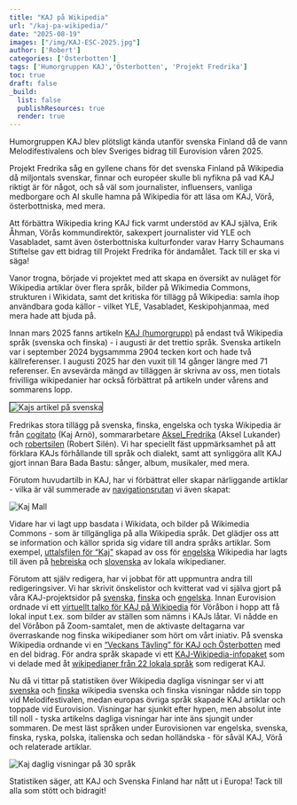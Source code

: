 ```yaml
---
title: "KAJ på Wikipedia"
url: "/kaj-pa-wikipedia/"
date: "2025-08-19"
images: ["/img/KAJ-ESC-2025.jpg"]
author: ['Robert']
categories: ['Österbotten']
tags: ['Humorgruppen KAJ','Österbotten', 'Projekt Fredrika']
toc: true
draft: false
_build:
  list: false
  publishResources: true
  render: true
---
```


Humorgruppen KAJ blev plötsligt kända utanför svenska Finland då de vann Melodifestivalens och blev Sveriges bidrag till Eurovision våren 2025.

Projekt Fredrika såg en gyllene chans för det svenska Finland på Wikipedia då miljontals svenskar, finnar och européer skulle bli nyfikna på vad KAJ riktigt är för något, och så väl som journalister, influensers, vanliga medborgare och AI skulle hamna på Wikipedia för att läsa om KAJ, Vörå, österbottniska, med mera.  

Att förbättra Wikipedia kring KAJ fick varmt understöd av KAJ själva, Erik Åhman, Vörås kommundirektör, sakexpert journalister vid YLE och Vasabladet, samt även österbottniska kulturfonder varav Harry Schaumans Stiftelse gav ett bidrag till Projekt Fredrika för ändamålet. Tack till er ska vi säga! 

Vanor trogna, började vi projektet med att skapa en översikt av nuläget för Wikipedia artiklar över flera språk, bilder på Wikimedia Commons, strukturen i Wikidata, samt det kritiska för tillägg på Wikipedia: samla ihop användbara goda källor - vilket YLE, Vasabladet, Keskipohjanmaa, med mera hade att bjuda på. 

Innan mars 2025 fanns artikeln [KAJ (humorgrupp)](https://sv.wikipedia.org/wiki/Kaj_(humorgrupp)) på endast två Wikipedia språk (svenska och finska) - i augusti är det trettio språk. Svenska artikeln var i september 2024 bygsammma 2904 tecken kort och hade två källreferenser. I augusti 2025 har den vuxit till 14 gånger längre med 71 referenser. En avsevärda mängd av tilläggen är skrivna av oss, men tiotals frivilliga wikipedanier har också förbättrat på artikeln under vårens and sommarens lopp. 

<img src="/img/kaj-artikel-svwp.png" alt="Kajs artikel på svenska" border="1">

Fredrikas stora tillägg på svenska, finska, engelska och tyska Wikipedia är från [cogitato](https://wikidata.wikiscan.org/?menu=userstats&user=cogitato) (Kaj Arnö), sommararbetare [Aksel_Fredrika](https://wikidata.wikiscan.org/?menu=userstats&user=Aksel_Fredrika) (Aksel Lukander) och [robertsilen](https://wikidata.wikiscan.org/?menu=userstats&user=robertsilen) (Robert Silén). Vi har speciellt fäst uppmärksamhet på att förklara KAJs förhållande till språk och dialekt, samt att synliggöra allt KAJ gjort innan Bara Bada Bastu: sånger, album, musikaler, med mera. 

Förutom huvudartilb in KAJ, har vi förbättrat eller skapar närliggande artiklar - vilka är väl summerade av [navigationsrutan](https://sv.wikipedia.org/wiki/Mall:KAJ_(humorgrupp)) vi även skapat: 

![Kaj Mall](/img/kaj-mall.png)

Vidare har vi lagt upp basdata i Wikidata, och bilder på Wikimedia Commons - som är tillgängliga på alla Wikipedia språk. Det glädjer oss att se information och källor sprida sig vidare till andra språks artiklar. Som exempel, [uttalsfilen för “Kaj”](https://en.wikipedia.org/wiki/File:KAJ_(humorgrupp).ogg) skapad av oss för [engelska](https://en.wikipedia.org/wiki/KAJ_(group)) Wikipedia har lagts till även på [hebreiska](https://he.wikipedia.org/wiki/%D7%A7%D7%90%D7%99_(%D7%9C%D7%94%D7%A7%D7%94)) och [slovenska](https://sl.wikipedia.org/wiki/KAJ_(glasbena_skupina)) av lokala wikipedianer.

Förutom att själv redigera, har vi jobbat för att uppmuntra andra till redigeringsiver. Vi har skrivit önskelistor och kvitterat vad vi själva gjort på våra KAJ-projektsidor på [svenska](https://sv.wikipedia.org/wiki/Wikipedia:Projekt_Fredrika/KAJ), [finska](https://fi.wikipedia.org/wiki/Wikiprojekti:Projekt_Fredrika/KAJ) och [engelska](https://en.wikipedia.org/wiki/Wikipedia:Projekt_Fredrika/KAJ). Innan Eurovision ordnade vi ett [virtuellt talko för KAJ på Wikipedia](https://projektfredrika.fi/kaj/) för Vöråbon i hopp att få lokal input t.ex. som bilder av ställen som nämns i KAJs låtar. Vi nådde en del Vöråbon på Zoom-samtalet, men de aktivaste deltagarna var överraskande nog finska wikipedianer som hört om vårt iniativ. På svenska Wikipedia ordnande vi en [“Veckans Tävling” för KAJ och Österbotten](https://sv.wikipedia.org/wiki/Wikipedia:Veckans_t%C3%A4vling/KAJ) med en del bidrag. För andra språk skapade vi ett [KAJ-Wikipedia-infopaket](https://en.wikipedia.org/wiki/Wikipedia:Projekt_Fredrika/KAJ_meta) som vi delade med åt [wikipedianer från 22 lokala språk](https://en.wikipedia.org/wiki/Wikipedia:Projekt_Fredrika/KAJ#Key_contributors_in_other_languages) som redigerat KAJ. 

Nu då vi tittar på statistiken över Wikipedia dagliga visningar ser vi att [svenska](https://pageviews.wmcloud.org/?project=sv.wikipedia.org&platform=all-access&agent=user&redirects=1&start=2024-08&end=2025-07&pages=Kaj_(humorgrupp)%7CKevin_Holmstr%C3%B6m%7CAxel_%C3%85hman%7CJakob_Norrg%C3%A5rd%7CBara_bada_bastu%7CFinlandssvenska%7C%C3%96sterbottniska%7CV%C3%B6r%C3%A5%7CBastu%7CFinlandssvenskar) och [finska](https://pageviews.wmcloud.org/?project=fi.wikipedia.org&platform=all-access&agent=user&redirects=1&start=2024-08&end=2025-07&pages=Kevin_Holmstr%C3%B6m%7CAxel_%C3%85hman%7CJakob_Norrg%C3%A5rd%7CBara_bada_bastu%7CKaj_(yhtye)%7CSuomenruotsi%7CSuomenruotsalaiset%7CPohjanmaanruotsi%7CV%C3%B6yri%7CSauna) wikipedia svenska och finska visningar nådde sin topp vid Melodifestivalen, medan europas övriga språk skapade KAJ artiklar och toppade vid Eurovision. Visningar har sjunkit efter hypen, men absolut inte till noll - tyska artikelns dagliga visningar har inte äns sjungit under sommaren. De mest läst språken under Eurovisionen var engelska, svenska, finska, ryska, polska, italienska och sedan holländska - för såväl KAJ, Vörå och relaterade artiklar. 

![Kaj daglig visningar på 30 språk](/img/kaj-dagliga.png)

Statistiken säger, att KAJ och Svenska Finland har nått ut i Europa! Tack till alla som stött och bidragit! 

